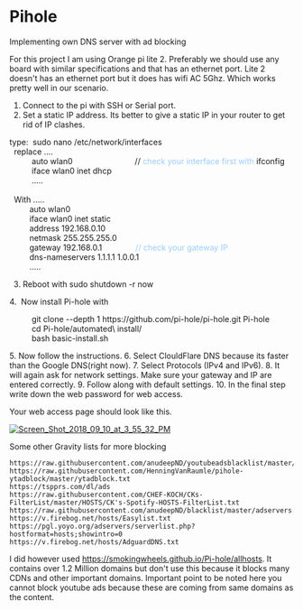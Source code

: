 # Pihole
Implementing own DNS server with ad blocking 


For this project I am using Orange pi lite 2. Preferably we should use any board with similar specifications and that has an ethernet port.
Lite 2 doesn't has an ethernet port but it does has wifi AC 5Ghz. Which works pretty well in our scenario. 

1. Connect to the pi with SSH or Serial port.
2. Set a static IP address. Its better to give a static IP in your router to get rid of IP clashes.
  
 <div>type: &nbsp;sudo nano /etc/network/interfaces</div>
<div>&nbsp; replace ....</div>
<div>&nbsp; &nbsp; &nbsp; &nbsp; &nbsp; auto wlan0 &nbsp; &nbsp; &nbsp; &nbsp; &nbsp; &nbsp; &nbsp; &nbsp; &nbsp; &nbsp; &nbsp; &nbsp; &nbsp; &nbsp;// <span style="color: #99ccff;">check your interface first with </span>ifconfig</div>
<div>&nbsp; &nbsp; &nbsp; &nbsp; &nbsp; iface wlan0 inet dhcp</div>
<div>&nbsp; &nbsp; &nbsp; &nbsp; &nbsp; .....</div>
<div>&nbsp;</div>
<div>&nbsp; With .....</div>
<div>&nbsp; &nbsp; &nbsp; &nbsp; &nbsp;auto wlan0</div>
<div>&nbsp; &nbsp; &nbsp; &nbsp; &nbsp;iface wlan0 inet static</div>
<div>&nbsp; &nbsp; &nbsp; &nbsp; &nbsp;address 192.168.0.10</div>
<div>&nbsp; &nbsp; &nbsp; &nbsp; &nbsp;netmask 255.255.255.0</div>
<div>&nbsp; &nbsp; &nbsp; &nbsp; &nbsp;gateway 192.168.0.1 &nbsp; &nbsp; &nbsp; &nbsp; &nbsp; &nbsp; &nbsp; <span style="color: #99ccff;">// check your gateway IP</span></div>
<div>&nbsp; &nbsp; &nbsp; &nbsp; &nbsp;dns-nameservers 1.1.1.1 1.0.0.1</div>
<div>&nbsp; &nbsp; &nbsp; &nbsp; &nbsp;.....</div>
       
3. Reboot with sudo shutdown -r now
<p>4. &nbsp;Now install Pi-hole with</p>
<p>&nbsp; &nbsp; &nbsp; &nbsp; &nbsp; git clone --depth 1 https://github.com/pi-hole/pi-hole.git Pi-hole<br />&nbsp; &nbsp; &nbsp; &nbsp; &nbsp; cd Pi-hole/automated\ install/<br />&nbsp; &nbsp; &nbsp; &nbsp; &nbsp; bash basic-install.sh</p>
5. Now follow the instructions.
6. Select ClouldFlare DNS because its faster than the Google DNS(right now).
7. Select Protocols (IPv4 and IPv6).
8. It will again ask for network settings. Make sure your gateway and IP are entered correctly.
9. Follow along with default settings. 
10. In the final step write down the web password for web access.

Your web access page should look like this.

<a href="https://ibb.co/jj8xUp"><img src="https://preview.ibb.co/iagHUp/Screen_Shot_2018_09_10_at_3_55_32_PM.png" alt="Screen_Shot_2018_09_10_at_3_55_32_PM" border="0"></a>





Some other Gravity lists for more blocking 

	https://raw.githubusercontent.com/anudeepND/youtubeadsblacklist/master/hosts.txt	
	https://raw.githubusercontent.com/HenningVanRaumle/pihole-ytadblock/master/ytadblock.txt	
	https://tspprs.com/dl/ads	
	https://raw.githubusercontent.com/CHEF-KOCH/CKs-FilterList/master/HOSTS/CK's-Spotify-HOSTS-FilterList.txt	
	https://raw.githubusercontent.com/anudeepND/blacklist/master/adservers.txt	
	https://v.firebog.net/hosts/Easylist.txt	
	https://pgl.yoyo.org/adservers/serverlist.php?hostformat=hosts;showintro=0	
	https://v.firebog.net/hosts/AdguardDNS.txt
  
  
  
I did however used https://smokingwheels.github.io/Pi-hole/allhosts. It contains over 1.2 Million domains but don't use this because it blocks many CDNs and other important domains. Important point to be noted here you cannot block youtube ads because these are coming from same domains as the content.
  

